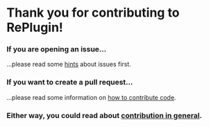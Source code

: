 # Thank you for contributing to RePlugin!

### If you are opening an issue...

...please read some [hints](https://github.com/Qihoo360/RePlugin/wiki/%E6%8F%90%E5%87%BAIssue) about issues first.

### If you want to create a pull request...

...please read some information on [how to contribute code](https://github.com/Qihoo360/RePlugin/wiki/%E8%B4%A1%E7%8C%AE%E4%BB%A3%E7%A0%81).

### Either way, you could read about [contribution in general](https://github.com/Qihoo360/RePlugin/wiki/%E8%B4%A1%E7%8C%AE%E5%8A%9B%E9%87%8F).
